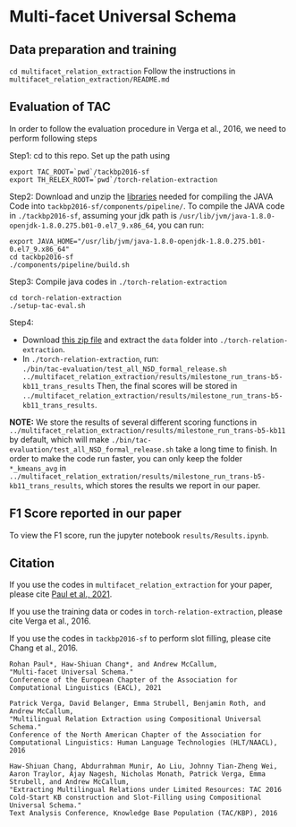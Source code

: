 # Multi-facet Universal Schema

## Data preparation and training
`cd multifacet_relation_extraction`
Follow the instructions in `multifacet_relation_extraction/README.md`

## Evaluation of TAC
In order to follow the evaluation procedure in Verga et al., 2016, we need to perform following steps

Step1: cd to this repo. Set up the path using
```
export TAC_ROOT=`pwd`/tackbp2016-sf
export TH_RELEX_ROOT=`pwd`/torch-relation-extraction
```

Step2: Download and unzip the [libraries](https://drive.google.com/file/d/1ljuUaqPj4e4G--WktcOpGAWZ-22Yn577/view?usp=sharing) needed for compiling the JAVA Code into 
`tackbp2016-sf/components/pipeline/`. To compile the JAVA code in `./tackbp2016-sf`, assuming your jdk path is `/usr/lib/jvm/java-1.8.0-openjdk-1.8.0.275.b01-0.el7_9.x86_64`, you can run:
```
export JAVA_HOME="/usr/lib/jvm/java-1.8.0-openjdk-1.8.0.275.b01-0.el7_9.x86_64"
cd tackbp2016-sf
./components/pipeline/build.sh
```

Step3: Compile java codes in `./torch-relation-extraction`
```
cd torch-relation-extraction
./setup-tac-eval.sh
```

Step4: 
- Download [this zip file](https://drive.google.com/file/d/1v0YxDXzKxzO9a-LRQ_5lVxTXMN9k2sfZ/view?usp=sharing) and extract the `data` folder into `./torch-relation-extraction`. 
- In `./torch-relation-extraction`, run:  
```./bin/tac-evaluation/test_all_NSD_formal_release.sh ../multifacet_relation_extraction/results/milestone_run_trans-b5-kb11_trans_results```
Then, the final scores will be stored in `../multifacet_relation_extraction/results/milestone_run_trans-b5-kb11_trans_results`.

**NOTE:** We store the results of several different scoring functions in 
`../multifacet_relation_extraction/results/milestone_run_trans-b5-kb11` by default, 
which will make `./bin/tac-evaluation/test_all_NSD_formal_release.sh` take a long time to finish. 
In order to make the code run faster, you can only keep the folder `*_kmeans_avg` in 
`../multifacet_relation_extration/results/milestone_run_trans-b5-kb11_trans_results`, which stores the results we report in our paper.

## F1 Score reported in our paper
To view the F1 score, run the jupyter notebook `results/Results.ipynb`.

## Citation
If you use the codes in `multifacet_relation_extraction` for your paper, please cite [Paul et al., 2021](http://arxiv.org/abs/2103.15339).

If you use the training data or codes in `torch-relation-extraction`, please cite Verga et al., 2016.

If you use the codes in `tackbp2016-sf` to perform slot filling, please cite Chang et al., 2016.

```
Rohan Paul*, Haw-Shiuan Chang*, and Andrew McCallum,
"Multi-facet Universal Schema."
Conference of the European Chapter of the Association for Computational Linguistics (EACL), 2021

Patrick Verga, David Belanger, Emma Strubell, Benjamin Roth, and Andrew McCallum,
"Multilingual Relation Extraction using Compositional Universal Schema."
Conference of the North American Chapter of the Association for Computational Linguistics: Human Language Technologies (HLT/NAACL), 2016

Haw-Shiuan Chang, Abdurrahman Munir, Ao Liu, Johnny Tian-Zheng Wei, Aaron Traylor, Ajay Nagesh, Nicholas Monath, Patrick Verga, Emma Strubell, and Andrew McCallum,
"Extracting Multilingual Relations under Limited Resources: TAC 2016 Cold-Start KB construction and Slot-Filling using Compositional Universal Schema."
Text Analysis Conference, Knowledge Base Population (TAC/KBP), 2016
```
